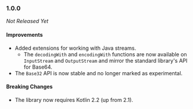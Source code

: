 ### 1.0.0

_Not Released Yet_

#### Improvements

- Added extensions for working with Java streams.
  - The `decodingWith` and `encodingWith` functions are now available on `InputStream` and `OutputStream` and mirror
    the standard library's API for Base64.
- The `Base32` API is now stable and no longer marked as experimental.

#### Breaking Changes

- The library now requires Kotlin 2.2 (up from 2.1).